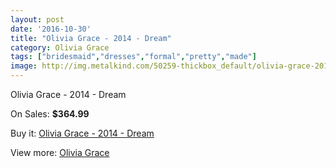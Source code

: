 ```yaml
---
layout: post
date: '2016-10-30'
title: "Olivia Grace - 2014 - Dream"
category: Olivia Grace
tags: ["bridesmaid","dresses","formal","pretty","made"]
image: http://img.metalkind.com/50259-thickbox_default/olivia-grace-2014-dream.jpg
---
```

Olivia Grace - 2014 - Dream

On Sales: **$364.99**
<a href="https://www.metalkind.com/en/olivia-grace/14108-olivia-grace-2014-dream.html"><amp-img layout="responsive" width="600" height="600" src="//img.metalkind.com/50259-thickbox_default/olivia-grace-2014-dream.jpg" alt="Olivia Grace - 2014 - Dream 0" /></a>

Buy it: [Olivia Grace - 2014 - Dream](https://www.metalkind.com/en/olivia-grace/14108-olivia-grace-2014-dream.html "Olivia Grace - 2014 - Dream")

View more: [Olivia Grace](https://www.metalkind.com/en/162-olivia-grace "Olivia Grace")